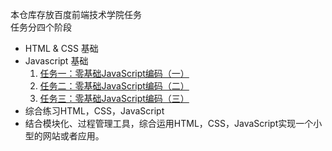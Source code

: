 本仓库存放百度前端技术学院任务  
任务分四个阶段
* HTML & CSS 基础
* Javascript 基础
  1.  [任务一：零基础JavaScript编码（一）](http://blog.chwech.com/baidu-ife/task1/index.html)
  2.  [任务二：零基础JavaScript编码（二）](http://blog.chwech.com/baidu-ife/task2/index.html)
  3.  [任务三：零基础JavaScript编码（三）](http://blog.chwech.com/baidu-ife/task3/index.html)
* 综合练习HTML，CSS，JavaScript 
* 结合模块化、过程管理工具，综合运用HTML，CSS，JavaScript实现一个小型的网站或者应用。